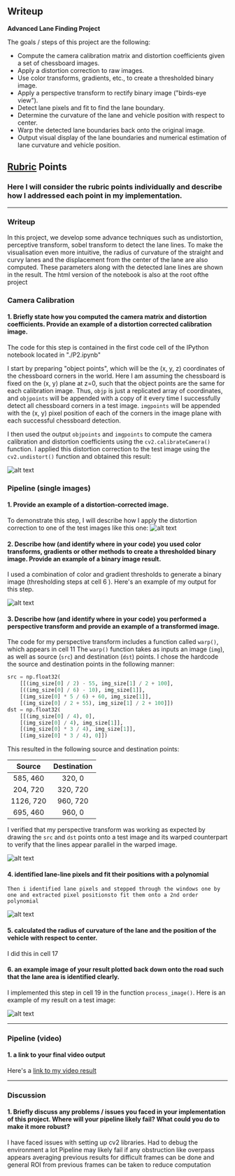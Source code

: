 ## Writeup

**Advanced Lane Finding Project**

The goals / steps of this project are the following:

* Compute the camera calibration matrix and distortion coefficients given a set of chessboard images.
* Apply a distortion correction to raw images.
* Use color transforms, gradients, etc., to create a thresholded binary image.
* Apply a perspective transform to rectify binary image ("birds-eye view").
* Detect lane pixels and fit to find the lane boundary.
* Determine the curvature of the lane and vehicle position with respect to center.
* Warp the detected lane boundaries back onto the original image.
* Output visual display of the lane boundaries and numerical estimation of lane curvature and vehicle position.

[//]: # (Image References)

[image1]: ./examples/undistort_output.png "Undistorted"
[image2]: ./test_images/test1.jpg "Road Transformed"
[image3]: ./output/binary_combo.png "Binary Example"
[image4]: ./output/warp.png "Warp Example"
[image5]: ./output/color_fit_lines.png "Fit Visual"
[image6]: ./output/example_output.png "Output"
[video1]: ./output/out_test_video.mp4 "Video"

## [Rubric](https://review.udacity.com/#!/rubrics/1966/view) Points

### Here I will consider the rubric points individually and describe how I addressed each point in my implementation.  

---

### Writeup

In this project, we develop some advance techniques such as undistortion, perceptive transform, sobel transform to detect the lane lines. To make the visualisation even more intuitive, the radius of curvature of the straight and curvy lanes and the displacement from the center of the lane are also computed. These parameters along with the detected lane lines are shown in the result. The html version of the notebook is also at the root ofthe project

### Camera Calibration

#### 1. Briefly state how you computed the camera matrix and distortion coefficients. Provide an example of a distortion corrected calibration image.

The code for this step is contained in the first code cell of the IPython notebook located in "./P2.ipynb" 

I start by preparing "object points", which will be the (x, y, z) coordinates of the chessboard corners in the world. Here I am assuming the chessboard is fixed on the (x, y) plane at z=0, such that the object points are the same for each calibration image.  Thus, `objp` is just a replicated array of coordinates, and `objpoints` will be appended with a copy of it every time I successfully detect all chessboard corners in a test image.  `imgpoints` will be appended with the (x, y) pixel position of each of the corners in the image plane with each successful chessboard detection.  

I then used the output `objpoints` and `imgpoints` to compute the camera calibration and distortion coefficients using the `cv2.calibrateCamera()` function.  I applied this distortion correction to the test image using the `cv2.undistort()` function and obtained this result: 

![alt text][image1]

### Pipeline (single images)

#### 1. Provide an example of a distortion-corrected image.

To demonstrate this step, I will describe how I apply the distortion correction to one of the test images like this one:
![alt text][image2]

#### 2. Describe how (and identify where in your code) you used color transforms, gradients or other methods to create a thresholded binary image.  Provide an example of a binary image result.

I used a combination of color and gradient thresholds to generate a binary image (thresholding steps at cell 6 ).  Here's an example of my output for this step.

![alt text][image3]

#### 3. Describe how (and identify where in your code) you performed a perspective transform and provide an example of a transformed image.

The code for my perspective transform includes a function called `warp()`, which appears in cell 11  The `warp()` function takes as inputs an image (`img`), as well as source (`src`) and destination (`dst`) points.  I chose the hardcode the source and destination points in the following manner:

```python
src = np.float32(
    [[(img_size[0] / 2) - 55, img_size[1] / 2 + 100],
    [((img_size[0] / 6) - 10), img_size[1]],
    [(img_size[0] * 5 / 6) + 60, img_size[1]],
    [(img_size[0] / 2 + 55), img_size[1] / 2 + 100]])
dst = np.float32(
    [[(img_size[0] / 4), 0],
    [(img_size[0] / 4), img_size[1]],
    [(img_size[0] * 3 / 4), img_size[1]],
    [(img_size[0] * 3 / 4), 0]])
```

This resulted in the following source and destination points:

| Source        | Destination   | 
|:-------------:|:-------------:| 
| 585, 460      | 320, 0        | 
| 204, 720      | 320, 720      |
| 1126, 720     | 960, 720      |
| 695, 460      | 960, 0        |

I verified that my perspective transform was working as expected by drawing the `src` and `dst` points onto a test image and its warped counterpart to verify that the lines appear parallel in the warped image.

![alt text][image4]

#### 4. identified lane-line pixels and fit their positions with a polynomial

    Then i identified lane pixels and stepped through the windows one by one and extracted pixel positionsto fit them onto a 2nd order polynomial

![alt text][image5]

#### 5. calculated the radius of curvature of the lane and the position of the vehicle with respect to center.

I did this in cell 17

#### 6. an example image of your result plotted back down onto the road such that the lane area is identified clearly.

I implemented this step in cell 19 in the function `process_image()`.  Here is an example of my result on a test image:

![alt text][image6]

---

### Pipeline (video)

#### 1.  a link to your final video output

Here's a [link to my video result](./output/out_test_video.mp4)

---

### Discussion

#### 1. Briefly discuss any problems / issues you faced in your implementation of this project.  Where will your pipeline likely fail?  What could you do to make it more robust?
I have faced issues with setting up cv2 libraries. Had to debug the environment a lot
Pipeline may likely fail if any obstruction like overpass appears
averaging previous results for difficult frames can be done and general ROI from previous frames can be taken to reduce computation